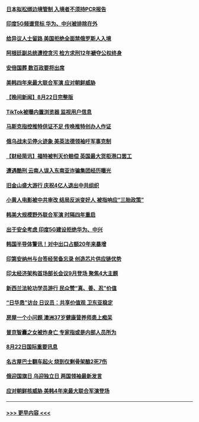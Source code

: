 #### [日本拟松绑边境管制 入境者不须持PCR报告](../pages/prog202/a103508929.md?t=08231551) 
#### [印度5G频谱竞标 华为、中兴被排除在外](../pages/prog202/a103508924.md?t=08231551) 
#### [给异议人士留路 美国拒绝全面禁俄罗斯人入境](../pages/prog202/a103508909.md?t=08231551) 
#### [阿根廷副总统遭控贪污 检方求刑12年褫夺公权终身](../pages/prog202/a103508871.md?t=08231551) 
#### [安倍国葬 数百政要将出席](../pages/prog202/a103508791.md?t=08231551) 
#### [美韩四年来最大联合军演 应对朝鲜威胁](../pages/prog202/a103508783.md?t=08231551) 
#### [【晚间新闻】8月22日完整版](../pages/prog202/a103508774.md?t=08231551) 
#### [TikTok被曝内置浏览器 监视用户信息](../pages/prog202/a103508661.md?t=08231551) 
#### [马斯克指控推特供证不足 传唤推特创办人作证](../pages/prog202/a103508520.md?t=08231551) 
#### [俄乌战未见停火迹象 美英法德领袖吁军事克制](../pages/prog202/a103508465.md?t=08231551) 
#### [【财经简讯】福特被判天价赔偿 英国最大货柜港口罢工](../pages/prog202/a103508471.md?t=08231551) 
#### [遭遇酷刑 云南人误入东南亚诈骗集团经历曝光](../pages/prog202/a103508463.md?t=08231551) 
#### [旧金山盛大游行 庆祝4亿人退出中共组织](../pages/prog202/a103508475.md?t=08231551) 
#### [小黄人电影被中共审改 结局反派变好人 被指响应“三胎政策”](../pages/prog202/a103508415.md?t=08231551) 
#### [韩美大规模野外联合军演 时隔四年重启](../pages/prog202/a103508461.md?t=08231551) 
#### [出于安全考虑 印度5G建设拒绝华为、中兴](../pages/prog202/a103508312.md?t=08231551) 
#### [韩国半导体警讯！对中出口占额20年来暴增](../pages/prog202/a103508325.md?t=08231551) 
#### [印第安纳州与台签经贸备忘录 创造芯片供应链优势](../pages/prog202/a103508287.md?t=08231551) 
#### [印太经济架构首场部长会议9月登场 聚焦4大主题](../pages/prog202/a103508276.md?t=08231551) 
#### [新西兰法轮功学员游行 民众赞“真、善、忍”价值](../pages/prog202/a103508205.md?t=08231551) 
#### [“日华恳”访台 日议员：共享价值观 卫东亚稳定](../pages/prog202/a103508200.md?t=08231551) 
#### [房屋一个小问题 澳洲37岁健康营养师患上痴呆](../pages/prog202/a103508210.md?t=08231551) 
#### [普京智囊之女被炸身亡 专家指或是内部人员所为](../pages/prog202/a103508185.md?t=08231551) 
#### [8月22日国际重要讯息](../pages/prog202/a103508189.md?t=08231551) 
#### [名古屋巴士翻车起火 烧到仅剩骨架酿2死7伤](../pages/prog202/a103508150.md?t=08231551) 
#### [俄迎国旗日 乌迎独立日 两国领袖最新发言](../pages/prog202/a103508111.md?t=08231551) 
#### [应对朝鲜核威胁 美韩4年来最大联合军演登场](../pages/prog202/a103508105.md?t=08231551) 

----
#### [ >>> 更早内容 <<< ](../indexes/prog202-earlier.md)
